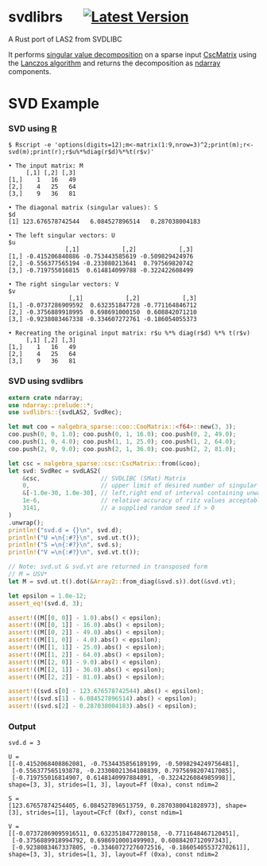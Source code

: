 # svdlibrs &emsp; [![Latest Version]][crates.io]

[Latest Version]: https://img.shields.io/badge/crates.io-v0.3.0-blue
[crates.io]: https://crates.io/crates/svdlibrs

A Rust port of LAS2 from SVDLIBC

It performs [singular value decomposition](https://en.wikipedia.org/wiki/Singular_value_decomposition) on a sparse input [CscMatrix](https://docs.rs/nalgebra-sparse/0.5.0/nalgebra_sparse/csc/struct.CscMatrix.html) using the [Lanczos algorithm](https://en.wikipedia.org/wiki/Lanczos_algorithm) and returns the decomposition as [ndarray](https://docs.rs/ndarray/0.15.3/ndarray/) components.

# SVD Example

### SVD using [R](https://www.r-project.org/)

```text
$ Rscript -e 'options(digits=12);m<-matrix(1:9,nrow=3)^2;print(m);r<-svd(m);print(r);r$u%*%diag(r$d)%*%t(r$v)'

• The input matrix: M
     [,1] [,2] [,3]
[1,]    1   16   49
[2,]    4   25   64
[3,]    9   36   81

• The diagonal matrix (singular values): S
$d
[1] 123.676578742544   6.084527896514   0.287038004183

• The left singular vectors: U
$u
                [,1]            [,2]            [,3]
[1,] -0.415206840886 -0.753443585619 -0.509829424976
[2,] -0.556377565194 -0.233080213641  0.797569820742
[3,] -0.719755016815  0.614814099788 -0.322422608499

• The right singular vectors: V
$v
                 [,1]            [,2]            [,3]
[1,] -0.0737286909592  0.632351847728 -0.771164846712
[2,] -0.3756889918995  0.698691000150  0.608842071210
[3,] -0.9238083467338 -0.334607272761 -0.186054055373

• Recreating the original input matrix: r$u %*% diag(r$d) %*% t(r$v)
     [,1] [,2] [,3]
[1,]    1   16   49
[2,]    4   25   64
[3,]    9   36   81
```

### SVD using svdlibrs

```rust
extern crate ndarray;
use ndarray::prelude::*;
use svdlibrs::{svdLAS2, SvdRec};

let mut coo = nalgebra_sparse::coo::CooMatrix::<f64>::new(3, 3);
coo.push(0, 0, 1.0); coo.push(0, 1, 16.0); coo.push(0, 2, 49.0);
coo.push(1, 0, 4.0); coo.push(1, 1, 25.0); coo.push(1, 2, 64.0);
coo.push(2, 0, 9.0); coo.push(2, 1, 36.0); coo.push(2, 2, 81.0);

let csc = nalgebra_sparse::csc::CscMatrix::from(&coo);
let svd: SvdRec = svdLAS2(
    &csc,                 // SVDLIBC (SMat) Matrix
    0,                    // upper limit of desired number of singular triplets (0 == all)
    &[-1.0e-30, 1.0e-30], // left,right end of interval containing unwanted eigenvalues
    1e-6,                 // relative accuracy of ritz values acceptable as eigenvalues
    3141,                 // a supplied random seed if > 0
)
.unwrap();
println!("svd.d = {}\n", svd.d);
println!("U =\n{:#?}\n", svd.ut.t());
println!("S =\n{:#?}\n", svd.s);
println!("V =\n{:#?}\n", svd.vt.t());

// Note: svd.ut & svd.vt are returned in transposed form
// M = USV*
let M = svd.ut.t().dot(&Array2::from_diag(&svd.s)).dot(&svd.vt);

let epsilon = 1.0e-12;
assert_eq!(svd.d, 3);

assert!((M[[0, 0]] - 1.0).abs() < epsilon);
assert!((M[[0, 1]] - 16.0).abs() < epsilon);
assert!((M[[0, 2]] - 49.0).abs() < epsilon);
assert!((M[[1, 0]] - 4.0).abs() < epsilon);
assert!((M[[1, 1]] - 25.0).abs() < epsilon);
assert!((M[[1, 2]] - 64.0).abs() < epsilon);
assert!((M[[2, 0]] - 9.0).abs() < epsilon);
assert!((M[[2, 1]] - 36.0).abs() < epsilon);
assert!((M[[2, 2]] - 81.0).abs() < epsilon);

assert!((svd.s[0] - 123.676578742544).abs() < epsilon);
assert!((svd.s[1] - 6.084527896514).abs() < epsilon);
assert!((svd.s[2] - 0.287038004183).abs() < epsilon);
```

### Output

```text
svd.d = 3

U =
[[-0.4152068408862081, -0.7534435856189199, -0.5098294249756481],
 [-0.556377565193878, -0.23308021364108839, 0.7975698207417085],
 [-0.719755016814907, 0.6148140997884891, -0.3224226084985998]], shape=[3, 3], strides=[1, 3], layout=Ff (0xa), const ndim=2

S =
[123.67657874254405, 6.084527896513759, 0.2870380041828973], shape=[3], strides=[1], layout=CFcf (0xf), const ndim=1

V =
[[-0.07372869095916511, 0.6323518477280158, -0.7711648467120451],
 [-0.3756889918994792, 0.6986910001499903, 0.6088420712097343],
 [-0.9238083467337805, -0.33460727276072516, -0.18605405537270261]], shape=[3, 3], strides=[1, 3], layout=Ff (0xa), const ndim=2
```
